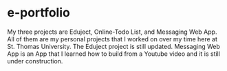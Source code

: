 # e-portfolio
My three projects are Eduject, Online-Todo List, and Messaging Web App. All of them are my personal projects that I worked on over my time here at St. Thomas University. The Eduject project is still updated. Messaging Web App is an App that I learned how to build from a Youtube video and it is still under construction. 
